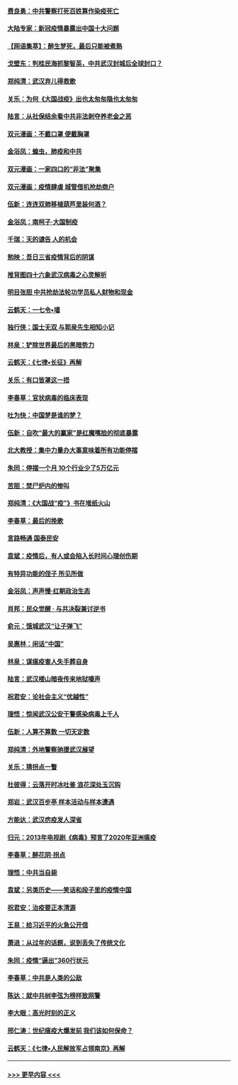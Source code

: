 #### [费良勇：中共警察打死百姓算作染疫死亡](../pages/nsc993/n11919264.md?t=03061631) 
#### [大陆专家：新冠疫情暴露出中国十大问题](../pages/nsc993/n11919187.md?t=03061631) 
#### [【网语集萃】：醉生梦死，最后只能被煮熟](../pages/nsc993/n11918994.md?t=03061631) 
#### [戈壁东：判桂民海抓黎智英，中共武汉封城后全球封口？](../pages/nsc993/n11917982.md?t=03061631) 
#### [郑纯清：武汉弃儿得救歌](../pages/nsc993/n11917881.md?t=03061631) 
#### [关乐：为何《大国战疫》出也太匆匆隐也太匆匆](../pages/nsc993/n11917792.md?t=03061631) 
#### [陆言：从社保结余看中共非法剥夺养老金之恶](../pages/nsc993/n11917084.md?t=03061631) 
#### [双元漫画：不戴口罩 便戴胸罩](../pages/nsc993/n11916447.md?t=03061631) 
#### [金浴凤：蝗虫，肺疫和中共](../pages/nsc993/n11916904.md?t=03061631) 
#### [双元漫画：一家四口的“非法”聚集](../pages/nsc993/n11916378.md?t=03061631) 
#### [双元漫画：疫情肆虐 城管借机抢劫商户](../pages/nsc993/n11916310.md?t=03061631) 
#### [伍新：连连双肺移植葫芦里装何酒？](../pages/nsc993/n11913667.md?t=03061631) 
#### [金浴凤：南柯子·大国制疫](../pages/nsc993/n11913657.md?t=03061631) 
#### [千瑞：天的谴告  人的机会](../pages/nsc993/n11913309.md?t=03061631) 
#### [勉映：吾日三省疫情背后的阴谋](../pages/nsc993/n11913079.md?t=03061631) 
#### [推背图四十六象武汉病毒之心灵解析](../pages/nsc993/n11911761.md?t=03061631) 
#### [明目张胆 中共抢劫法轮功学员私人财物和现金](../pages/nsc993/n11910262.md?t=03061631) 
#### [云鹤天：一七令▪墙](../pages/nsc993/n11910627.md?t=03061631) 
#### [独行侠：国士无双 与郭泉先生相知小记](../pages/nsc993/n11910613.md?t=03061631) 
#### [林泉：铲除世界最后的黑暗势力](../pages/nsc993/n11909320.md?t=03061631) 
#### [云鹤天：《七律▪长征》再解](../pages/nsc993/n11909327.md?t=03061631) 
#### [关乐：有口皆罩这一捂](../pages/nsc993/n11908393.md?t=03061631) 
#### [李春草：官状病毒的临床表现](../pages/nsc993/n11908339.md?t=03061631) 
#### [吐为快：中国梦是谁的梦？](../pages/nsc993/n11906564.md?t=03061631) 
#### [伍新：自吹“最大的赢家”是红魔嘴脸的彻底暴露](../pages/nsc993/n11906407.md?t=03061631) 
#### [北大教授：集中力量办大事意味着所有功能停摆](../pages/nsc993/n11904800.md?t=03061631) 
#### [朱同：停摆一个月 10个行业少了5万亿元](../pages/nsc993/n11904498.md?t=03061631) 
#### [苦胆：焚尸炉内的惨叫](../pages/nsc993/n11904479.md?t=03061631) 
#### [郑纯清：《大国战“疫”》书在堆纸火山](../pages/nsc993/n11904450.md?t=03061631) 
#### [李春草：最后的挽歌](../pages/nsc993/n11904441.md?t=03061631) 
#### [言路畅通 国泰民安](../pages/nsc993/n11904222.md?t=03061631) 
#### [袁斌：疫情后，有人或会陷入长时间心理创伤期](../pages/nsc993/n11901514.md?t=03061631) 
#### [有特异功能的侄子 所见所做](../pages/nsc993/n11901154.md?t=03061631) 
#### [金浴凤：声声慢‧红朝政治生态](../pages/nsc993/n11899553.md?t=03061631) 
#### [肖邦：民众觉醒 · 与共决裂兼讨逆书](../pages/nsc993/n11898435.md?t=03061631) 
#### [俞元：饿城武汉“让子弹飞”](../pages/nsc993/n11898344.md?t=03061631) 
#### [吴惠林：闲话“中国”](../pages/nsc993/n11898182.md?t=03061631) 
#### [林泉：谋瘟疫害人失手葬自身](../pages/nsc993/n11897892.md?t=03061631) 
#### [陆言：武汉楼山暗夜传来地狱嚎声](../pages/nsc993/n11897033.md?t=03061631) 
#### [祝君安：论社会主义“优越性”](../pages/nsc993/n11897005.md?t=03061631) 
#### [理悟：惊闻武汉公安干警感染病毒上千人](../pages/nsc993/n11896947.md?t=03061631) 
#### [伍新：人算不算数 一切天定数](../pages/nsc993/n11893372.md?t=03061631) 
#### [郑纯清：外地警察驰援武汉展望](../pages/nsc993/n11893115.md?t=03061631) 
#### [关乐：猜拐点一瞥](../pages/nsc993/n11893020.md?t=03061631) 
#### [杜彼得：云落开时冰吐鉴 浪花深处玉沉钩](../pages/nsc993/n11892107.md?t=03061631) 
#### [郑岩：武汉百步亭 样本活动与样本遭遇](../pages/nsc993/n11892310.md?t=03061631) 
#### [方能达：武汉疠疫发人深省](../pages/nsc993/n11891376.md?t=03061631) 
#### [归元：2013年电视剧《病毒》预言了2020年亚洲瘟疫](../pages/nsc993/n11891126.md?t=03061631) 
#### [李春草：醉花阴·拐点](../pages/nsc993/n11890567.md?t=03061631) 
#### [理悟：中共当自毙](../pages/nsc993/n11890559.md?t=03061631) 
#### [袁斌：另类历史——笑话和段子里的疫情中国](../pages/nsc993/n11889243.md?t=03061631) 
#### [祝君安：治疫要正本清源](../pages/nsc993/n11889085.md?t=03061631) 
#### [王易：给习近平的火急公开信](../pages/nsc993/n11888225.md?t=03061631) 
#### [萧进：从过年的话题，说到丢失了传统文化](../pages/nsc993/n11887732.md?t=03061631) 
#### [朱同：疫情“逼出”360行状元](../pages/nsc993/n11887678.md?t=03061631) 
#### [李春草：中共是人类的公敌](../pages/nsc993/n11887656.md?t=03061631) 
#### [陈达：就中共树李弦为榜样致网警](../pages/nsc993/n11887625.md?t=03061631) 
#### [李大眼：高光时刻的正义](../pages/nsc993/n11887585.md?t=03061631) 
#### [邢仁涛：世纪瘟疫大爆发前 我们该如何保命？](../pages/nsc993/n11887535.md?t=03061631) 
#### [云鹤天：《七律▪人民解放军占领南京》再解](../pages/nsc993/n11887524.md?t=03061631) 

----
#### [ >>> 更早内容 <<< ](../indexes/nsc993-earlier.md)
